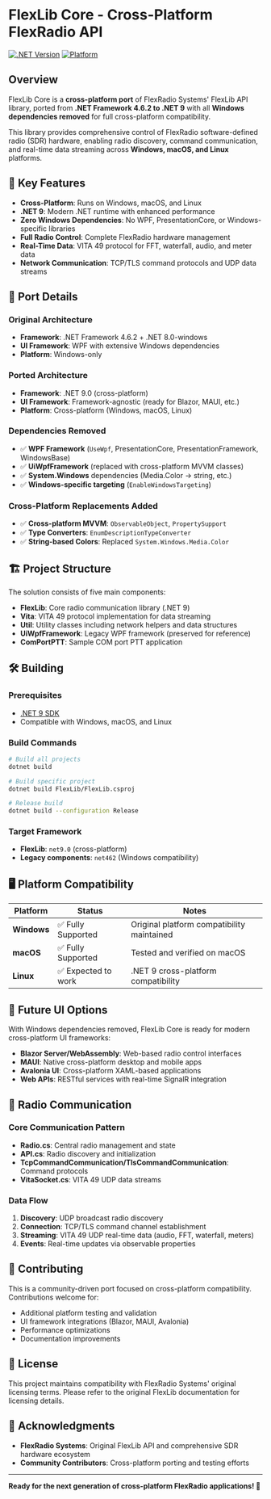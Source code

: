 # FlexLib Core - Cross-Platform FlexRadio API

[![.NET Version](https://img.shields.io/badge/.NET-9.0-blue.svg)](https://dotnet.microsoft.com/download/dotnet/9.0)
[![Platform](https://img.shields.io/badge/platform-cross--platform-brightgreen.svg)](https://github.com/brianbruff/FlexLib_Core)

## Overview

FlexLib Core is a **cross-platform port** of FlexRadio Systems' FlexLib API library, ported from **.NET Framework 4.6.2 to .NET 9** with all **Windows dependencies removed** for full cross-platform compatibility.

This library provides comprehensive control of FlexRadio software-defined radio (SDR) hardware, enabling radio discovery, command communication, and real-time data streaming across **Windows, macOS, and Linux** platforms.

## 🚀 Key Features

- **Cross-Platform**: Runs on Windows, macOS, and Linux
- **.NET 9**: Modern .NET runtime with enhanced performance
- **Zero Windows Dependencies**: No WPF, PresentationCore, or Windows-specific libraries
- **Full Radio Control**: Complete FlexRadio hardware management
- **Real-Time Data**: VITA 49 protocol for FFT, waterfall, audio, and meter data
- **Network Communication**: TCP/TLS command protocols and UDP data streams

## 🔄 Port Details

### Original Architecture
- **Framework**: .NET Framework 4.6.2 + .NET 8.0-windows
- **UI Framework**: WPF with extensive Windows dependencies
- **Platform**: Windows-only

### Ported Architecture
- **Framework**: .NET 9.0 (cross-platform)
- **UI Framework**: Framework-agnostic (ready for Blazor, MAUI, etc.)
- **Platform**: Cross-platform (Windows, macOS, Linux)

### Dependencies Removed
- ✅ **WPF Framework** (`UseWpf`, PresentationCore, PresentationFramework, WindowsBase)
- ✅ **UiWpfFramework** (replaced with cross-platform MVVM classes)
- ✅ **System.Windows** dependencies (Media.Color → string, etc.)
- ✅ **Windows-specific targeting** (`EnableWindowsTargeting`)

### Cross-Platform Replacements Added
- ✅ **Cross-platform MVVM**: `ObservableObject`, `PropertySupport`
- ✅ **Type Converters**: `EnumDescriptionTypeConverter`
- ✅ **String-based Colors**: Replaced `System.Windows.Media.Color`

## 🏗️ Project Structure

The solution consists of five main components:

- **FlexLib**: Core radio communication library (.NET 9)
- **Vita**: VITA 49 protocol implementation for data streaming
- **Util**: Utility classes including network helpers and data structures  
- **UiWpfFramework**: Legacy WPF framework (preserved for reference)
- **ComPortPTT**: Sample COM port PTT application

## 🛠️ Building

### Prerequisites
- [.NET 9 SDK](https://dotnet.microsoft.com/download/dotnet/9.0)
- Compatible with Windows, macOS, and Linux

### Build Commands
```bash
# Build all projects
dotnet build

# Build specific project
dotnet build FlexLib/FlexLib.csproj

# Release build
dotnet build --configuration Release
```

### Target Framework
- **FlexLib**: `net9.0` (cross-platform)
- **Legacy components**: `net462` (Windows compatibility)

## 🖥️ Platform Compatibility

| Platform | Status | Notes |
|----------|--------|-------|
| **Windows** | ✅ Fully Supported | Original platform compatibility maintained |
| **macOS** | ✅ Fully Supported | Tested and verified on macOS |
| **Linux** | ✅ Expected to work | .NET 9 cross-platform compatibility |

## 🔮 Future UI Options

With Windows dependencies removed, FlexLib Core is ready for modern cross-platform UI frameworks:

- **Blazor Server/WebAssembly**: Web-based radio control interfaces
- **MAUI**: Native cross-platform desktop and mobile apps
- **Avalonia UI**: Cross-platform XAML-based applications
- **Web APIs**: RESTful services with real-time SignalR integration

## 📡 Radio Communication

### Core Communication Pattern
- **Radio.cs**: Central radio management and state
- **API.cs**: Radio discovery and initialization
- **TcpCommandCommunication/TlsCommandCommunication**: Command protocols
- **VitaSocket.cs**: VITA 49 UDP data streams

### Data Flow
1. **Discovery**: UDP broadcast radio discovery
2. **Connection**: TCP/TLS command channel establishment  
3. **Streaming**: VITA 49 UDP real-time data (audio, FFT, waterfall, meters)
4. **Events**: Real-time updates via observable properties

## 🤝 Contributing

This is a community-driven port focused on cross-platform compatibility. Contributions welcome for:

- Additional platform testing and validation
- UI framework integrations (Blazor, MAUI, Avalonia)
- Performance optimizations
- Documentation improvements

## 📄 License

This project maintains compatibility with FlexRadio Systems' original licensing terms. Please refer to the original FlexLib documentation for licensing details.

## 🙏 Acknowledgments

- **FlexRadio Systems**: Original FlexLib API and comprehensive SDR hardware ecosystem
- **Community Contributors**: Cross-platform porting and testing efforts

---

**Ready for the next generation of cross-platform FlexRadio applications! 🚀**